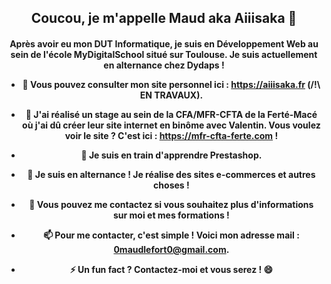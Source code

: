 <h2 align="center">Coucou, je m'appelle Maud aka Aiiisaka 👋</h2>
<h4 align="center">Après avoir eu mon DUT Informatique, je suis en Développement Web au sein de l'école MyDigitalSchool situé sur Toulouse. Je suis actuellement en alternance chez Dydaps !</h44>

<br>

- 🔭 Vous pouvez consulter mon site personnel ici : https://aiiisaka.fr (/!\ EN TRAVAUX).

- 👯 J'ai réalisé un stage au sein de la CFA/MFR-CFTA de la Ferté-Macé où j'ai dû créer leur site internet en binôme avec Valentin. Vous voulez voir le site ? C'est ici : https://mfr-cfta-ferte.com !

- 🌱 Je suis en train d'apprendre Prestashop.

- 🤔 Je suis en **alternance** ! Je réalise des sites e-commerces et autres choses !

- 💬 Vous pouvez me contactez si vous souhaitez plus d'informations sur moi et mes formations !

- 📫 Pour me contacter, c'est simple ! Voici mon adresse mail : **0maudlefort0@gmail.com**.

- ⚡ Un fun fact ? Contactez-moi et vous serez ! 😄

<!--
**Aiiisaka/Aiiisaka** is a ✨ _special_ ✨ repository because its `README.md` (this file) appears on your GitHub profile.

Here are some ideas to get you started:

- 🔭 I’m currently working on ...
- 🌱 I’m currently learning ...
- 👯 I’m looking to collaborate on ...
- 🤔 I’m looking for help with ...
- 💬 Ask me about ...
- 📫 How to reach me: ...
- 😄 Pronouns: ...
- ⚡ Fun fact: ...
-->
